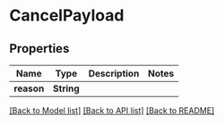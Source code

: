 # CancelPayload

## Properties

Name | Type | Description | Notes
------------ | ------------- | ------------- | -------------
**reason** | **String** |  | 

[[Back to Model list]](../README.md#documentation-for-models) [[Back to API list]](../README.md#documentation-for-api-endpoints) [[Back to README]](../README.md)


